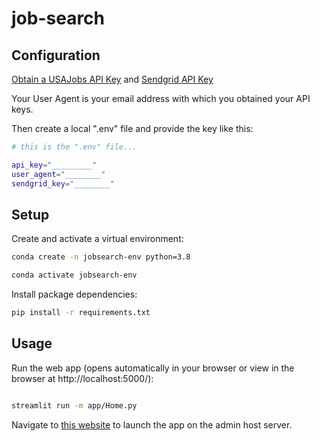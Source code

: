 # job-search


## Configuration


[Obtain a USAJobs API Key](https://developer.usajobs.gov/APIRequest/Index) and [Sendgrid API Key](https://docs.sendgrid.com/for-developers/sending-email/api-getting-started)

Your User Agent is your email address with which you obtained your API keys. 

Then create a local ".env" file and provide the key like this:

```sh
# this is the ".env" file...

api_key="_________"
user_agent="________"
sendgrid_key="________"
```
## Setup

Create and activate a virtual environment:

```sh
conda create -n jobsearch-env python=3.8

conda activate jobsearch-env
```

Install package dependencies:

```sh
pip install -r requirements.txt
```

## Usage

Run the web app (opens automatically in your browser or view in the browser at http://localhost:5000/):

```sh

streamlit run -m app/Home.py

```

Navigate to [this website](https://andriisend-job-search-apphome-9m2ijg.streamlit.app/search) to launch the app on the admin host server. 


